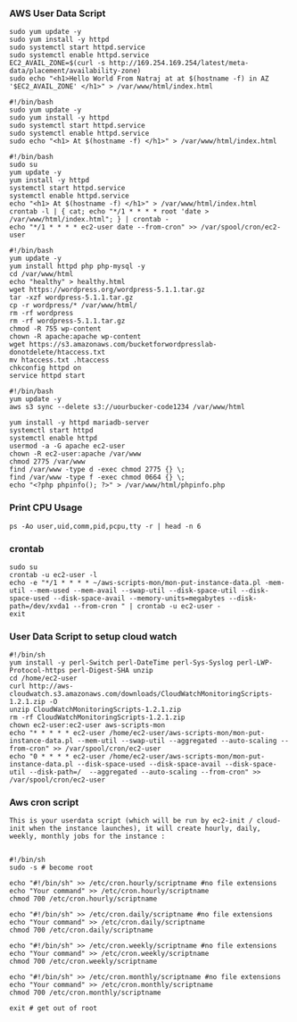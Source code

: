 ### AWS User Data Script

```#!/bin/bash
sudo yum update -y
sudo yum install -y httpd
sudo systemctl start httpd.service
sudo systemctl enable httpd.service
EC2_AVAIL_ZONE=$(curl -s http://169.254.169.254/latest/meta-data/placement/availability-zone)
sudo echo "<h1>Hello World From Natraj at at $(hostname -f) in AZ '$EC2_AVAIL_ZONE' </h1>" > /var/www/html/index.html
  ```
  
  ```
#!/bin/bash
sudo yum update -y
sudo yum install -y httpd
sudo systemctl start httpd.service
sudo systemctl enable httpd.service
sudo echo "<h1> At $(hostname -f) </h1>" > /var/www/html/index.html
  ```
```
#!/bin/bash
sudo su
yum update -y
yum install -y httpd
systemctl start httpd.service
systemctl enable httpd.service
echo "<h1> At $(hostname -f) </h1>" > /var/www/html/index.html
crontab -l | { cat; echo "*/1 * * * * root 'date > /var/www/html/index.html"; } | crontab -
echo "*/1 * * * * ec2-user date --from-cron" >> /var/spool/cron/ec2-user
```

```
#!/bin/bash
yum update -y
yum install httpd php php-mysql -y
cd /var/www/html
echo "healthy" > healthy.html
wget https://wordpress.org/wordpress-5.1.1.tar.gz
tar -xzf wordpress-5.1.1.tar.gz
cp -r wordpress/* /var/www/html/
rm -rf wordpress
rm -rf wordpress-5.1.1.tar.gz
chmod -R 755 wp-content
chown -R apache:apache wp-content
wget https://s3.amazonaws.com/bucketforwordpresslab-donotdelete/htaccess.txt
mv htaccess.txt .htaccess
chkconfig httpd on
service httpd start
```
```
#!/bin/bash
yum update -y
aws s3 sync --delete s3://uourbucker-code1234 /var/www/html
```

```
yum install -y httpd mariadb-server
systemctl start httpd
systemctl enable httpd
usermod -a -G apache ec2-user
chown -R ec2-user:apache /var/www
chmod 2775 /var/www
find /var/www -type d -exec chmod 2775 {} \;
find /var/www -type f -exec chmod 0664 {} \;
echo "<?php phpinfo(); ?>" > /var/www/html/phpinfo.php
```
### Print CPU Usage
```ps -Ao user,uid,comm,pid,pcpu,tty -r | head -n 6```

### crontab
```
sudo su
crontab -u ec2-user -l
echo -e "*/1 * * * * ~/aws-scripts-mon/mon-put-instance-data.pl -mem-util --mem-used --mem-avail --swap-util --disk-space-util --disk-space-used --disk-space-avail --memory-units=megabytes --disk-path=/dev/xvda1 --from-cron " | crontab -u ec2-user -
exit
```
### User Data Script to setup cloud watch
```
#!/bin/sh
yum install -y perl-Switch perl-DateTime perl-Sys-Syslog perl-LWP-Protocol-https perl-Digest-SHA unzip
cd /home/ec2-user
curl http://aws-cloudwatch.s3.amazonaws.com/downloads/CloudWatchMonitoringScripts-1.2.1.zip -O
unzip CloudWatchMonitoringScripts-1.2.1.zip
rm -rf CloudWatchMonitoringScripts-1.2.1.zip
chown ec2-user:ec2-user aws-scripts-mon
echo "* * * * * ec2-user /home/ec2-user/aws-scripts-mon/mon-put-instance-data.pl --mem-util --swap-util --aggregated --auto-scaling --from-cron" >> /var/spool/cron/ec2-user
echo "0 * * * * ec2-user /home/ec2-user/aws-scripts-mon/mon-put-instance-data.pl --disk-space-used --disk-space-avail --disk-space-util --disk-path=/  --aggregated --auto-scaling --from-cron" >> /var/spool/cron/ec2-user
```
### Aws cron script
```
This is your userdata script (which will be run by ec2-init / cloud-init when the instance launches), it will create hourly, daily, weekly, monthly jobs for the instance :


#!/bin/sh
sudo -s # become root

echo "#!/bin/sh" >> /etc/cron.hourly/scriptname #no file extensions
echo "Your command" >> /etc/cron.hourly/scriptname
chmod 700 /etc/cron.hourly/scriptname

echo "#!/bin/sh" >> /etc/cron.daily/scriptname #no file extensions
echo "Your command" >> /etc/cron.daily/scriptname
chmod 700 /etc/cron.daily/scriptname

echo "#!/bin/sh" >> /etc/cron.weekly/scriptname #no file extensions
echo "Your command" >> /etc/cron.weekly/scriptname
chmod 700 /etc/cron.weekly/scriptname

echo "#!/bin/sh" >> /etc/cron.monthly/scriptname #no file extensions
echo "Your command" >> /etc/cron.monthly/scriptname
chmod 700 /etc/cron.monthly/scriptname

exit # get out of root
```
